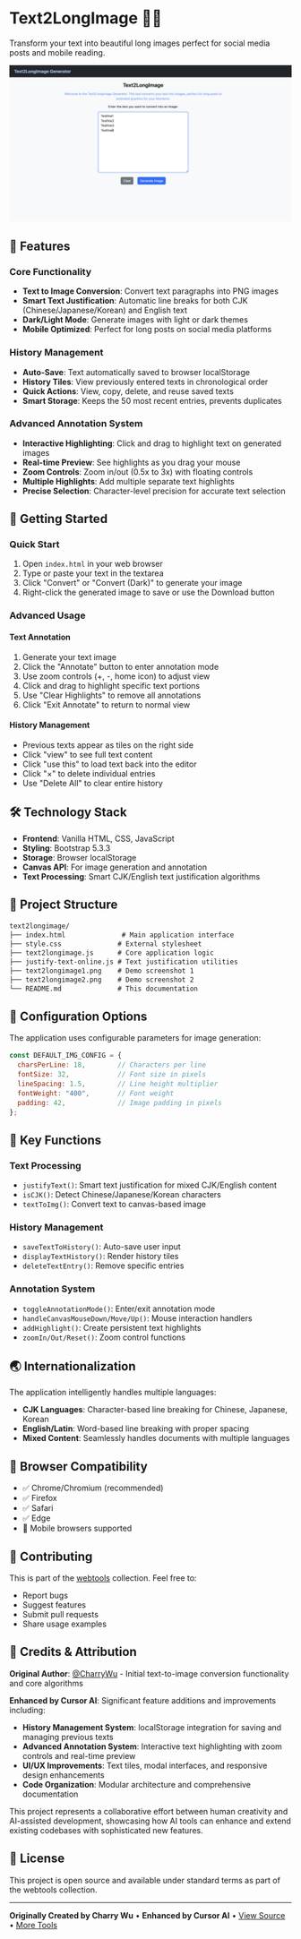 # Text2LongImage 📝✨

Transform your text into beautiful long images perfect for social media posts and mobile reading.

![Text2LongImage Demo](text2longimage1.png)

## 🌟 Features

### Core Functionality
- **Text to Image Conversion**: Convert text paragraphs into PNG images
- **Smart Text Justification**: Automatic line breaks for both CJK (Chinese/Japanese/Korean) and English text
- **Dark/Light Mode**: Generate images with light or dark themes
- **Mobile Optimized**: Perfect for long posts on social media platforms

### History Management
- **Auto-Save**: Text automatically saved to browser localStorage
- **History Tiles**: View previously entered texts in chronological order
- **Quick Actions**: View, copy, delete, and reuse saved texts
- **Smart Storage**: Keeps the 50 most recent entries, prevents duplicates

### Advanced Annotation System
- **Interactive Highlighting**: Click and drag to highlight text on generated images
- **Real-time Preview**: See highlights as you drag your mouse
- **Zoom Controls**: Zoom in/out (0.5x to 3x) with floating controls
- **Multiple Highlights**: Add multiple separate text highlights
- **Precise Selection**: Character-level precision for accurate text selection

## 🚀 Getting Started

### Quick Start
1. Open `index.html` in your web browser
2. Type or paste your text in the textarea
3. Click "Convert" or "Convert (Dark)" to generate your image
4. Right-click the generated image to save or use the Download button

### Advanced Usage

#### Text Annotation
1. Generate your text image
2. Click the "Annotate" button to enter annotation mode
3. Use zoom controls (+, -, home icon) to adjust view
4. Click and drag to highlight specific text portions
5. Use "Clear Highlights" to remove all annotations
6. Click "Exit Annotate" to return to normal view

#### History Management
- Previous texts appear as tiles on the right side
- Click "view" to see full text content
- Click "use this" to load text back into the editor
- Click "×" to delete individual entries
- Use "Delete All" to clear entire history

## 🛠️ Technology Stack

- **Frontend**: Vanilla HTML, CSS, JavaScript
- **Styling**: Bootstrap 5.3.3
- **Storage**: Browser localStorage
- **Canvas API**: For image generation and annotation
- **Text Processing**: Smart CJK/English text justification algorithms

## 📁 Project Structure

```
text2longimage/
├── index.html              # Main application interface
├── style.css              # External stylesheet
├── text2longimage.js      # Core application logic
├── justify-text-online.js # Text justification utilities
├── text2longimage1.png    # Demo screenshot 1
├── text2longimage2.png    # Demo screenshot 2
└── README.md              # This documentation
```

## 🎨 Configuration Options

The application uses configurable parameters for image generation:

```javascript
const DEFAULT_IMG_CONFIG = {
  charsPerLine: 18,        // Characters per line
  fontSize: 32,            // Font size in pixels
  lineSpacing: 1.5,        // Line height multiplier
  fontWeight: "400",       // Font weight
  padding: 42,             // Image padding in pixels
};
```

## 🔧 Key Functions

### Text Processing
- `justifyText()`: Smart text justification for mixed CJK/English content
- `isCJK()`: Detect Chinese/Japanese/Korean characters
- `textToImg()`: Convert text to canvas-based image

### History Management
- `saveTextToHistory()`: Auto-save user input
- `displayTextHistory()`: Render history tiles
- `deleteTextEntry()`: Remove specific entries

### Annotation System
- `toggleAnnotationMode()`: Enter/exit annotation mode
- `handleCanvasMouseDown/Move/Up()`: Mouse interaction handlers
- `addHighlight()`: Create persistent text highlights
- `zoomIn/Out/Reset()`: Zoom control functions

## 🌏 Internationalization

The application intelligently handles multiple languages:
- **CJK Languages**: Character-based line breaking for Chinese, Japanese, Korean
- **English/Latin**: Word-based line breaking with proper spacing
- **Mixed Content**: Seamlessly handles documents with multiple languages

## 📱 Browser Compatibility

- ✅ Chrome/Chromium (recommended)
- ✅ Firefox
- ✅ Safari
- ✅ Edge
- 📱 Mobile browsers supported

## 🤝 Contributing

This is part of the [webtools](https://github.com/CharryWu/webtools) collection. Feel free to:
- Report bugs
- Suggest features
- Submit pull requests
- Share usage examples

## 👥 Credits & Attribution

**Original Author**: [@CharryWu](https://github.com/CharryWu) - Initial text-to-image conversion functionality and core algorithms

**Enhanced by Cursor AI**: Significant feature additions and improvements including:
- **History Management System**: localStorage integration for saving and managing previous texts
- **Advanced Annotation System**: Interactive text highlighting with zoom controls and real-time preview
- **UI/UX Improvements**: Text tiles, modal interfaces, and responsive design enhancements
- **Code Organization**: Modular architecture and comprehensive documentation

This project represents a collaborative effort between human creativity and AI-assisted development, showcasing how AI tools can enhance and extend existing codebases with sophisticated new features.

## 📄 License

This project is open source and available under standard terms as part of the webtools collection.

---

**Originally Created by Charry Wu** • **Enhanced by Cursor AI** • [View Source](https://github.com/CharryWu/webtools/tree/main/text2longimage) • [More Tools](https://charrywu.github.io/webtools/)
